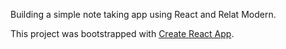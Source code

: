 Building a simple note taking app using React and Relat Modern.

This project was bootstrapped with [Create React App](https://github.com/facebookincubator/create-react-app).
